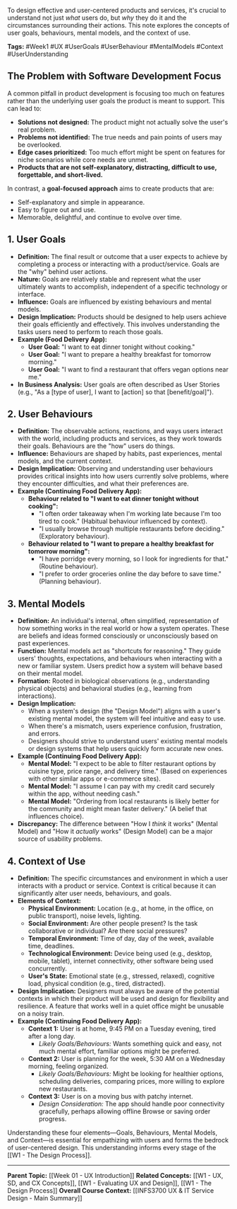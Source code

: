 To design effective and user-centered products and services, it's crucial to understand not just *what* users do, but *why* they do it and the circumstances surrounding their actions. This note explores the concepts of user goals, behaviours, mental models, and the context of use.

**Tags:** #Week1 #UX #UserGoals #UserBehaviour #MentalModels #Context #UserUnderstanding

## The Problem with Software Development Focus

A common pitfall in product development is focusing too much on features rather than the underlying user goals the product is meant to support. This can lead to:

* **Solutions not designed:** The product might not actually solve the user's real problem.
* **Problems not identified:** The true needs and pain points of users may be overlooked.
* **Edge cases prioritized:** Too much effort might be spent on features for niche scenarios while core needs are unmet.
* **Products that are not self-explanatory, distracting, difficult to use, forgettable, and short-lived.**

In contrast, a **goal-focused approach** aims to create products that are:
* Self-explanatory and simple in appearance.
* Easy to figure out and use.
* Memorable, delightful, and continue to evolve over time.

## 1. User Goals

* **Definition:** The final result or outcome that a user expects to achieve by completing a process or interacting with a product/service. Goals are the "why" behind user actions.
* **Nature:** Goals are relatively stable and represent what the user ultimately wants to accomplish, independent of a specific technology or interface.
* **Influence:** Goals are influenced by existing behaviours and mental models.
* **Design Implication:** Products should be designed to help users achieve their goals efficiently and effectively. This involves understanding the tasks users need to perform to reach those goals.
* **Example (Food Delivery App):**
    * **User Goal:** "I want to eat dinner tonight without cooking."
    * **User Goal:** "I want to prepare a healthy breakfast for tomorrow morning."
    * **User Goal:** "I want to find a restaurant that offers vegan options near me."
* **In Business Analysis:** User goals are often described as User Stories (e.g., "As a [type of user], I want to [action] so that [benefit/goal]").

## 2. User Behaviours

* **Definition:** The observable actions, reactions, and ways users interact with the world, including products and services, as they work towards their goals. Behaviours are the "how" users do things.
* **Influence:** Behaviours are shaped by habits, past experiences, mental models, and the current context.
* **Design Implication:** Observing and understanding user behaviours provides critical insights into how users currently solve problems, where they encounter difficulties, and what their preferences are.
* **Example (Continuing Food Delivery App):**
    * **Behaviour related to "I want to eat dinner tonight without cooking":**
        * "I often order takeaway when I'm working late because I'm too tired to cook." (Habitual behaviour influenced by context).
        * "I usually browse through multiple restaurants before deciding." (Exploratory behaviour).
    * **Behaviour related to "I want to prepare a healthy breakfast for tomorrow morning":**
        * "I have porridge every morning, so I look for ingredients for that." (Routine behaviour).
        * "I prefer to order groceries online the day before to save time." (Planning behaviour).

## 3. Mental Models

* **Definition:** An individual's internal, often simplified, representation of how something works in the real world or how a system operates. These are beliefs and ideas formed consciously or unconsciously based on past experiences.
* **Function:** Mental models act as "shortcuts for reasoning." They guide users' thoughts, expectations, and behaviours when interacting with a new or familiar system. Users predict how a system will behave based on their mental model.
* **Formation:** Rooted in biological observations (e.g., understanding physical objects) and behavioral studies (e.g., learning from interactions).
* **Design Implication:**
    * When a system's design (the "Design Model") aligns with a user's existing mental model, the system will feel intuitive and easy to use.
    * When there's a mismatch, users experience confusion, frustration, and errors.
    * Designers should strive to understand users' existing mental models or design systems that help users quickly form accurate new ones.
* **Example (Continuing Food Delivery App):**
    * **Mental Model:** "I expect to be able to filter restaurant options by cuisine type, price range, and delivery time." (Based on experiences with other similar apps or e-commerce sites).
    * **Mental Model:** "I assume I can pay with my credit card securely within the app, without needing cash."
    * **Mental Model:** "Ordering from local restaurants is likely better for the community and might mean faster delivery." (A belief that influences choice).
* **Discrepancy:** The difference between "How I *think* it works" (Mental Model) and "How it *actually* works" (Design Model) can be a major source of usability problems.

## 4. Context of Use

* **Definition:** The specific circumstances and environment in which a user interacts with a product or service. Context is critical because it can significantly alter user needs, behaviours, and goals.
* **Elements of Context:**
    * **Physical Environment:** Location (e.g., at home, in the office, on public transport), noise levels, lighting.
    * **Social Environment:** Are other people present? Is the task collaborative or individual? Are there social pressures?
    * **Temporal Environment:** Time of day, day of the week, available time, deadlines.
    * **Technological Environment:** Device being used (e.g., desktop, mobile, tablet), internet connectivity, other software being used concurrently.
    * **User's State:** Emotional state (e.g., stressed, relaxed), cognitive load, physical condition (e.g., tired, distracted).
* **Design Implication:** Designers must always be aware of the potential contexts in which their product will be used and design for flexibility and resilience. A feature that works well in a quiet office might be unusable on a noisy train.
* **Example (Continuing Food Delivery App):**
    * **Context 1:** User is at home, 9:45 PM on a Tuesday evening, tired after a long day.
        * *Likely Goals/Behaviours:* Wants something quick and easy, not much mental effort, familiar options might be preferred.
    * **Context 2:** User is planning for the week, 5:30 AM on a Wednesday morning, feeling organized.
        * *Likely Goals/Behaviours:* Might be looking for healthier options, scheduling deliveries, comparing prices, more willing to explore new restaurants.
    * **Context 3:** User is on a moving bus with patchy internet.
        * *Design Consideration:* The app should handle poor connectivity gracefully, perhaps allowing offline Browse or saving order progress.

Understanding these four elements—Goals, Behaviours, Mental Models, and Context—is essential for empathizing with users and forms the bedrock of user-centered design. This understanding informs every stage of the [[W1 - The Design Process]].

---
**Parent Topic:** [[Week 01 - UX Introduction]]
**Related Concepts:** [[W1 - UX, SD, and CX Concepts]], [[W1 - Evaluating UX and Design]], [[W1 - The Design Process]]
**Overall Course Context:** [[INFS3700 UX & IT Service Design - Main Summary]]